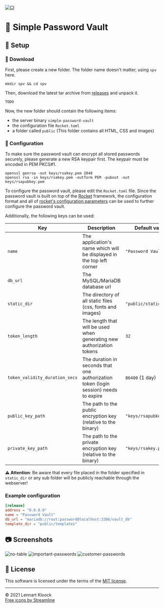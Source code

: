[![CI](https://github.com/lennartkloock/simple-password-vault/actions/workflows/ci.yml/badge.svg?branch=master)](https://github.com/lennartkloock/simple-password-vault/actions/workflows/ci.yml)

# 🔐 Simple Password Vault

## 🔌 Setup

### 📂 Download

First, please create a new folder. The folder name doesn't matter, using `spv` here.

```shell
mkdir spv && cd spv
```

Then, download the latest tar archive from [releases](https://github.com/lennartkloock/simple-password-vault/releases)
and unpack it.

```shell
TODO
```

Now, the new folder should contain the following items:

- the server binary `simple-password-vault`
- the configuration file `Rocket.toml`
- a folder called `public` (This folder contains all HTML, CSS and images)

### 🔧 Configuration

To make sure the password vault can encrypt all stored passwords securely, please generate a new RSA keypair first. The
keypair must be encoded in PEM PKCS#1.

```shell
openssl genrsa -out keys/rsakey.pem 2048
openssl rsa -in keys/rsakey.pem -outform PEM -pubout -out keys/rsapubkey.pem
```

To configure the password vault, please edit the `Rocket.toml` file.
Since the password vault is built on top of the [Rocket](https://rocket.rs) framework, the configuration format and all
of [rocket's configuration parameters](https://rocket.rs/v0.5-rc/guide/configuration/#overview) can be used to further
configure the password vault.

Additionally, the following keys can be used:

| Key                            | Description                                                                          | Default value          | Example value                                       |
|--------------------------------|--------------------------------------------------------------------------------------|------------------------|-----------------------------------------------------|
| `name`                         | The application's name which will be displayed in the top left corner                | `"Password Vault"`     | `"My cool password safe"`                           |
| `db_url`                       | The MySQL/MariaDB database url                                                       |                        | `"mariadb://root:password@localhost:3306/vault_db"` |
| `static_dir`                   | The directory of all static files (css, fonts and images)                            | `"public/static"`      | `"public/static"`                                   |
| `token_length`                 | The length that will be used when generating new authorization tokens                | `32`                   | `64`                                                |
| `token_validity_duration_secs` | The duration in seconds that one authorization token (login session) needs to expire | `86400` (1 day)        | `604800` (7 days)                                   |
| `public_key_path`              | The path to the public encryption key (relative to the binary)                       | `"keys/rsapubkey.pem"` | `"keys/key_pub.pem"`                                |
| `private_key_path`             | The path to the private encryption key (relative to the binary)                      | `"keys/rsakey.pem"`    | `"keys/key.pem"`                                    |

**⚠️ Attention**: Be aware that every file placed in the folder specified in `static_dir` or any sub folder will be
publicly reachable through the webserver!

### Example configuration
```toml
[release]
address = "0.0.0.0"
name = "Password Vault"
db_url = "mariadb://root:password@localhost:3306/vault_db"
template_dir = "public/templates"
```

## 📷 Screenshots

![no-table](https://user-images.githubusercontent.com/39778085/146641984-09915746-42c1-4b6e-9609-a2324e1cdae4.png)
![important-passwords](https://user-images.githubusercontent.com/39778085/146641990-dc83ac57-82c8-4668-9f21-0bf15a1dc9e9.png)
![customer-passwords](https://user-images.githubusercontent.com/39778085/146641991-381d4635-ef3b-482f-8a1d-aabc31e3094d.png)

## 📜 License

This software is licensed under the terms of the [MIT license](https://github.com/lennartkloock/simple-password-vault/blob/master/LICENSE).

<hr>

&copy; 2021 Lennart Kloock
<br>
[Free icons by Streamline](https://streamlinehq.com)
